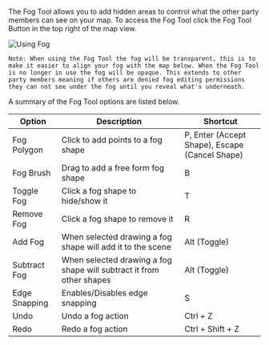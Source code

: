 The Fog Tool allows you to add hidden areas to control what the other party members can see on your map. To access the Fog Tool click the Fog Tool Button in the top right of the map view.

![Using Fog](usingFog)

`Note: When using the Fog Tool the fog will be transparent, this is to make it easier to align your fog with the map below. When the Fog Tool is no longer in use the fog will be opaque. This extends to other party members meaning if others are denied fog editing permissions they can not see under the fog until you reveal what's underneath.`

A summary of the Fog Tool options are listed below.

| Option        | Description                                                          | Shortcut                                       |
| ------------- | -------------------------------------------------------------------- | ---------------------------------------------- |
| Fog Polygon   | Click to add points to a fog shape                                   | P, Enter (Accept Shape), Escape (Cancel Shape) |
| Fog Brush     | Drag to add a free form fog shape                                    | B                                              |
| Toggle Fog    | Click a fog shape to hide/show it                                    | T                                              |
| Remove Fog    | Click a fog shape to remove it                                       | R                                              |
| Add Fog       | When selected drawing a fog shape will add it to the scene           | Alt (Toggle)                                   |
| Subtract Fog  | When selected drawing a fog shape will subtract it from other shapes | Alt (Toggle)                                   |
| Edge Snapping | Enables/Disables edge snapping                                       | S                                              |
| Undo          | Undo a fog action                                                    | Ctrl + Z                                       |
| Redo          | Redo a fog action                                                    | Ctrl + Shift + Z                               |

